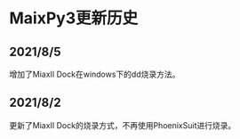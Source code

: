 # MaixPy3更新历史


## 2021/8/5
增加了MiaxII Dock在windows下的dd烧录方法。

## 2021/8/2
更新了MiaxII Dock的烧录方式，不再使用PhoenixSuit进行烧录。
